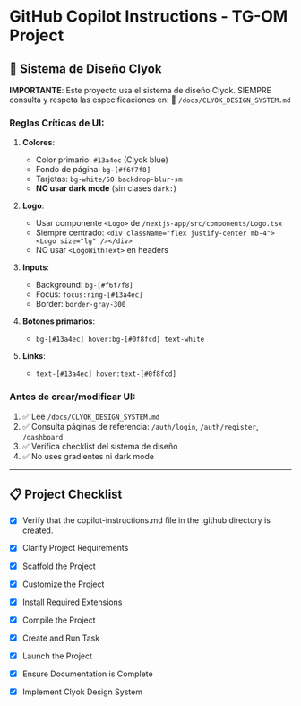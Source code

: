 # GitHub Copilot Instructions - TG-OM Project

## 🎨 Sistema de Diseño Clyok

**IMPORTANTE**: Este proyecto usa el sistema de diseño Clyok. SIEMPRE consulta y respeta las especificaciones en:
📄 `/docs/CLYOK_DESIGN_SYSTEM.md`

### Reglas Críticas de UI:

1. **Colores**:
   - Color primario: `#13a4ec` (Clyok blue)
   - Fondo de página: `bg-[#f6f7f8]`
   - Tarjetas: `bg-white/50 backdrop-blur-sm`
   - **NO usar dark mode** (sin clases `dark:`)

2. **Logo**:
   - Usar componente `<Logo>` de `/nextjs-app/src/components/Logo.tsx`
   - Siempre centrado: `<div className="flex justify-center mb-4"><Logo size="lg" /></div>`
   - NO usar `<LogoWithText>` en headers

3. **Inputs**:
   - Background: `bg-[#f6f7f8]`
   - Focus: `focus:ring-[#13a4ec]`
   - Border: `border-gray-300`

4. **Botones primarios**:
   - `bg-[#13a4ec] hover:bg-[#0f8fcd] text-white`

5. **Links**:
   - `text-[#13a4ec] hover:text-[#0f8fcd]`

### Antes de crear/modificar UI:
1. ✅ Lee `/docs/CLYOK_DESIGN_SYSTEM.md`
2. ✅ Consulta páginas de referencia: `/auth/login`, `/auth/register`, `/dashboard`
3. ✅ Verifica checklist del sistema de diseño
4. ✅ No uses gradientes ni dark mode

---

## 📋 Project Checklist

- [x] Verify that the copilot-instructions.md file in the .github directory is created.

- [x] Clarify Project Requirements
	<!-- AWS CDK TypeScript project with API Gateway and Lambda function specified -->

- [x] Scaffold the Project
	<!-- Created AWS CDK TypeScript project structure with Lambda and API Gateway -->

- [x] Customize the Project
	<!-- Implemented Lambda handler, API Gateway configuration, and CDK stack -->

- [x] Install Required Extensions
	<!-- No specific extensions required for CDK project -->

- [x] Compile the Project
	<!-- Installed CDK dependencies and compiled TypeScript successfully -->

- [x] Create and Run Task
	<!-- Configured npm scripts for CDK deployment and management -->

- [x] Launch the Project
	<!-- Project ready for deployment to AWS -->

- [x] Ensure Documentation is Complete
	<!-- Created comprehensive README.md with CDK project documentation -->

- [x] Implement Clyok Design System
	<!-- Sistema de diseño implementado en todas las páginas: login, register, forgot-password, reset-password, onboarding, dashboard -->
	<!-- Documentación completa en /docs/CLYOK_DESIGN_SYSTEM.md -->
